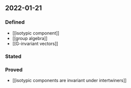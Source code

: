 ## 2022-01-21
### Defined
- [[isotypic component]]
- [[group algebra]]
- [[G-invariant vectors]]
### Stated
### Proved
- [[isotypic components are invariant under intertwiners]]